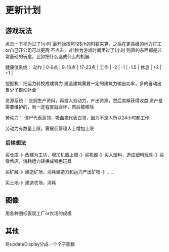
# 更新计划

## 游戏玩法

点击一下视为过了1小时
最开始按照12$/h的时薪来算，之后在更高级的地方打工or自己开公司可以更高
不点击，过1秒为游戏时间里过了1小时
购置的东西都是非常基础的玩意，比如把什么造成什么的机器

健康值系统：
动作 | 0-8点 | 9-16点 | 17-23点 |
工作 |  -2   |   -1   | -1.5   |
休息 |  +2   |       +1        |

挖掘机：把运力转换成建筑力
建造建筑需要一定的建筑力输出功率，多的自动出售少了自动补全

资源系统：
坐拥生产资料，再投入劳动力，产出资源，然后卖掉获得收益
资产是需要维护的，到一定程度就会坏，然后被移除

劳动力：
僵尸代表蓝领，吸血鬼代表白领，因为不是人所以24小时都工作

劳动力有数量上限，需雇佣管理人士增加上限

### 后续想法

买仓库-》改建为工坊，增加机器上限-》买机器-》买入塑料，造成塑料玩具-》买零售店，消耗运力转换成特色玩具

买矿藏-》建造矿场，消耗建造力和运力产出矿物-》……

买土地-》建造农场，消耗

## 图像

用各种图标表现工厂or农场的规模

## 其他

将updateDisplay分成一个个子函数
